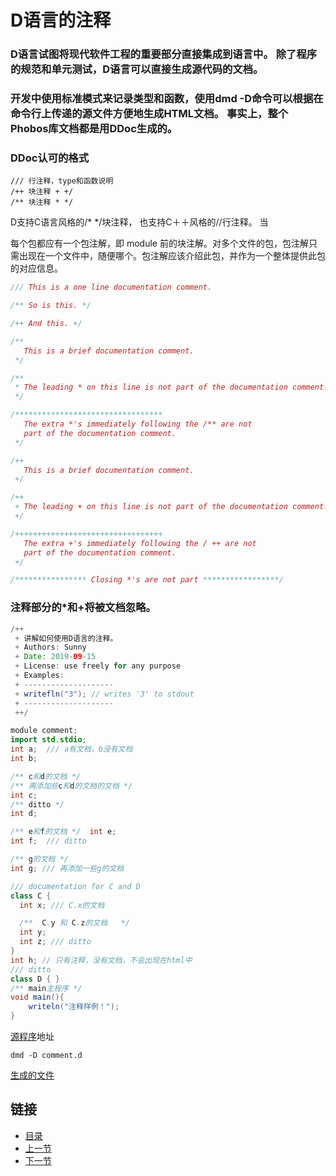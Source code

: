 # D语言的注释
### D语言试图将现代软件工程的重要部分直接集成到语言中。 除了程序的规范和单元测试，D语言可以直接生成源代码的文档。

### 开发中使用标准模式来记录类型和函数，使用dmd -D命令可以根据在命令行上传递的源文件方便地生成HTML文档。 事实上，整个Phobos库文档都是用DDoc生成的。

### DDoc认可的格式 
    /// 行注释，type和函数说明
    /++ 块注释 + +/
    /** 块注释 * */

D支持C语言风格的/* */块注释， 也支持C＋＋风格的//行注释。 当

每个包都应有一个包注解，即 module 前的块注解。对多个文件的包，包注解只需出现在一个文件中，随便哪个。包注解应该介绍此包，并作为一个整体提供此包的对应信息。

```D
/// This is a one line documentation comment.

/** So is this. */

/++ And this. +/

/**
   This is a brief documentation comment.
 */

/**
 * The leading * on this line is not part of the documentation comment.
 */

/*********************************
   The extra *'s immediately following the /** are not
   part of the documentation comment.
 */

/++
   This is a brief documentation comment.
 +/

/++
 + The leading + on this line is not part of the documentation comment.
 +/

/+++++++++++++++++++++++++++++++++
   The extra +'s immediately following the / ++ are not
   part of the documentation comment.
 +/

/**************** Closing *'s are not part *****************/
```
### 注释部分的*和+将被文档忽略。

```java
/++
 + 讲解如何使用D语言的注释。
 + Authors: Sunny
 + Date: 2019-09-15
 + License: use freely for any purpose
 + Examples:
 + --------------------
 + writefln("3"); // writes '3' to stdout
 + --------------------
 ++/

module comment;
import std.stdio;
int a;  /// a有文档，b没有文档 
int b;

/** c和d的文档 */  
/** 再添加些c和d的文档的文档 */ 
int c;
/** ditto */
int d;

/** e和f的文档 */  int e;
int f;	/// ditto

/** g的文档 */ 
int g; /// 再添加一些g的文档

/// documentation for C and D
class C {
  int x; /// C.x的文档  

  /**  C.y 和 C.z的文档   */
  int y;
  int z; /// ditto
}
int h; // 只有注释，没有文档，不会出现在html中  
/// ditto
class D { }
/** main主程序 */
void main(){
    writeln("注释样例！");
}
```


[源程序](https://github.com/sunnydocument/DBook/tree/master/source/02/0205)地址

    dmd -D comment.d

[生成的文件](./0205_comment.pdf)


## 链接
- [目录](../README.md)
- [上一节](./02.4.md)
- [下一节](./03.md)